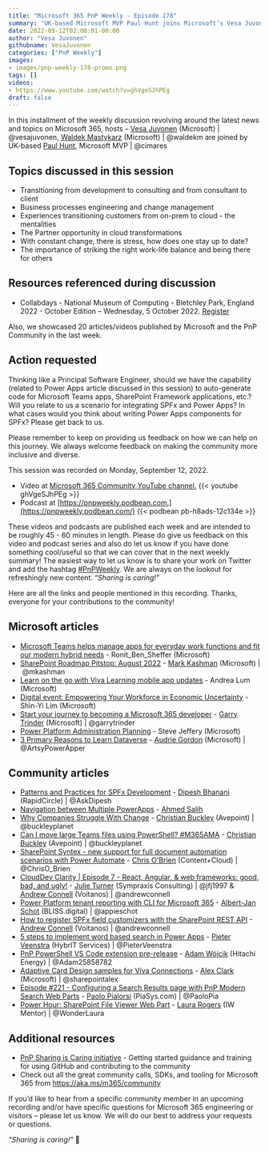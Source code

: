 ```yaml
---
title: "Microsoft 365 PnP Weekly - Episode 178"
summary: "UK-based Microsoft MVP Paul Hunt joins Microsoft’s Vesa Juvonen and Waldek Mastykarz in a mindful discussion around career, personal and technology transitions; business process engineering, change management, and work-life balance. 20 articles/videos by Microsoft/Community are highlighted."
date: 2022-09-12T02:00:01-00:00
author: "Vesa Juvonen"
githubname: VesaJuvonen
categories: ["PnP Weekly"]
images:
- images/pnp-weekly-178-promo.png
tags: []
videos:
- https://www.youtube.com/watch?v=ghVgeSJhPEg
draft: false
---
```


In this installment of the weekly discussion revolving around the latest news and topics on Microsoft 365, hosts – [Vesa Juvonen](http://twitter.com/vesajuvonen) (Microsoft) \| @vesajuvonen, [Waldek Mastykarz](http://twitter.com/waldekm) (Microsoft) \| @waldekm are joined by UK-based [Paul Hunt](https://twitter.com/cimares), Microsoft MVP \| @cimares

## Topics discussed in this session

* Transitioning from development to consulting and from consultant to client
* Business processes engineering and change management
* Experiences transitioning customers from on-prem to cloud - the mentalities
* The Partner opportunity in cloud transformations
* With constant change, there is stress, how does one stay up to date?
* The importance of striking the right work-life balance and being there for others

## Resources referenced during discussion

* Collabdays - National Museum of Computing - Bletchley Park, England 2022 - October Edition – Wednesday, 5 October 2022. [Register](https://www.collabdays.org/2022-bletchleypark-oct/)


Also, we showcased 20 articles/videos published by Microsoft and the PnP Community in the last week.

## Action requested

Thinking like a Principal Software Engineer, should we have the capability (related to Power Apps article discussed in this session) to auto-generate code for Microsoft Teams apps, SharePoint Framework applications, etc.? Will you relate to us a scenario for integrating SPFx and Power Apps? In what cases would you think about writing Power Apps components for SPFx? Please get back to us.

Please remember to keep on providing us feedback on how we can help on this journey. We always welcome feedback on making the community more inclusive and diverse.

This session was recorded on Monday, September 12, 2022.

*   Video at [Microsoft 365 Community YouTube channel.](https://aka.ms/m365pnp-videos)
    {{< youtube ghVgeSJhPEg >}}
*   Podcast at [https://pnpweekly.podbean.com.](https://pnpweekly.podbean.com/)
    {{< podbean pb-h8ads-12c134e >}}

These videos and podcasts are published each week and are intended to be roughly 45 - 60 minutes in length.  Please do give us feedback on this video and podcast series and also do let us know if you have done something cool/useful so that we can cover that in the next weekly summary! The easiest way to let us know is to share your work on Twitter and add the hashtag [#PnPWeekly](https://twitter.com/search?q=%23pnpweekly). We are always on the lookout for refreshingly new content. “_Sharing is caring!”_

Here are all the links and people mentioned in this recording. Thanks, everyone for your contributions to the community!

## Microsoft articles

* [Microsoft Teams helps manage apps for everyday work functions and fit our modern hybrid needs](https://techcommunity.microsoft.com/t5/microsoft-teams-blog/microsoft-teams-helps-manage-apps-for-everyday-work-functions/ba-p/3620088) - Ronit_Ben_Sheffer (Microsoft)
* [SharePoint Roadmap Pitstop: August 2022](https://techcommunity.microsoft.com/t5/microsoft-sharepoint-blog/sharepoint-roadmap-pitstop-august-2022/ba-p/3617837) - [Mark Kashman](https://twitter.com/mkashman) (Microsoft) | @mkashman
* [Learn on the go with Viva Learning mobile app updates](https://techcommunity.microsoft.com/t5/microsoft-viva-blog/learn-on-the-go-with-viva-learning-mobile-app-updates/ba-p/3620078) - Andrea Lum (Microsoft)
* [Digital event: Empowering Your Workforce in Economic Uncertainty](https://techcommunity.microsoft.com/t5/microsoft-viva-blog/digital-event-empowering-your-workforce-in-economic-uncertainty/ba-p/3615144) - Shin-Yi Lim (Microsoft)
* [Start your journey to becoming a Microsoft 365 developer](https://devblogs.microsoft.com/microsoft365dev/start-your-journey-to-becoming-a-microsoft-365-developer/) - [Garry Trinder](https://twitter.com/garrytrinder) (Microsoft) | @garrytrinder
* [Power Platform Administration Planning](https://powerapps.microsoft.com/blog/power-platform-administration-planning/) - Steve Jeffery (Microsoft)
* [3 Primary Reasons to Learn Dataverse](https://powerapps.microsoft.com/blog/3-primary-reasons-to-learn-dataverse/) - [Audrie Gordon](https://twitter.com/ArtsyPowerApper) (Microsoft) | @ArtsyPowerApper

## Community articles

* [Patterns and Practices for SPFx Development](https://pnp.github.io/blog/post/patterns-and-practices-for-spfx-development/) - [Dipesh Bhanani](https://twitter.com/AskDipesh) (RapidCircle) | @AskDipesh
* [Navigation between Multiple PowerApps](https://powerusers.microsoft.com/t5/Power-Apps-Community-Blog/Navigation-between-Multiple-PowerApps/ba-p/1762344) - [Ahmed Salih](https://powerusers.microsoft.com/t5/user/viewprofilepage/user-id/203618)
* [Why Companies Struggle With Change](https://regarding365.com/why-companies-struggle-with-change-30993717b207) - [Christian Buckley](https://twitter.com/buckleyplanet) (Avepoint) | @buckleyplanet
* [Can I move large Teams files using PowerShell? #M365AMA](https://regarding365.com/can-i-move-large-teams-files-using-powershell-m365ama-a636b1a12f6e) - [Christian Buckley](https://twitter.com/buckleyplanet) (Avepoint) | @buckleyplanet
* [SharePoint Syntex - new support for full document automation scenarios with Power Automate](https://www.sharepointnutsandbolts.com/2022/09/Syntex-Power-Automate-trigger-action.html) - [Chris O'Brien](http://twitter.com/ChrisO_Brien) (Content+Cloud) | @ChrisO_Brien
* [CloudDev Clarity | Episode 7 - React, Angular, & web frameworks: good, bad, and ugly!](https://www.voitanos.io/blog/clouddev-clarity-episode-007-react-angular-web-frameworks/) - [Julie Turner](https://twitter.com/jfj1997) (Sympraxis Consulting) | @jfj1997 & [Andrew Connell](https://twitter.com/andrewconnell) (Voitanos) | @andrewconnell
* [Power Platform tenant reporting with CLI for Microsoft 365](https://www.cloudappie.nl/power-platform-tenant-reporting-cli-microsoft-365/) - [Albert-Jan Schot](https://twitter.com/appieschot) (BLISS.digital) | @appieschot
* [How to register SPFx field customizers with the SharePoint REST API](https://www.voitanos.io/blog/sharepoint-framework-register-field-customizers-rest-api/) - [Andrew Connell](https://twitter.com/andrewconnell) (Voitanos) | @andrewconnell
* [5 steps to implement word based search in Power Apps](https://sharepains.com/2022/09/05/word-based-search-in-power-apps/) - [Pieter Veenstra](https://twitter.com/PieterVeenstra) (HybrIT Services) | @PieterVeenstra
* [PnP PowerShell VS Code extension pre-release](https://twitter.com/Adam25858782/status/1568349240740687872) - [Adam Wójcik](https://twitter.com/Adam25858782) (Hitachi Energy) | @Adam25858782
* [Adaptive Card Design samples for Viva Connections](https://twitter.com/sharepointalex/status/1566752837203271684) - [Alex Clark](https://twitter.com/sharepointalex) (Microsoft) | @sharepointalex
* [Episode #221 - Configuring a Search Results page with PnP Modern Search Web Parts](https://www.youtube.com/watch?v=NXr1g5yzO_k) - [Paolo Pialorsi](http://twitter.com/PaoloPia) (PiaSys.com) | @PaoloPia
* [Power Hour: SharePoint File Viewer Web Part](https://www.youtube.com/watch?v=qCwLIVHPZ0s) - [Laura Rogers](https://twitter.com/WonderLaura) (IW Mentor) | @WonderLaura

## Additional resources

* [PnP Sharing is Caring initiative](https://aka.ms/sharing-is-caring) - Getting started guidance and training for using GitHub and contributing to the community
* Check out all the great community calls, SDKs, and tooling for Microsoft 365 from <https://aka.ms/m365/community>

If you’d like to hear from a specific community member in an upcoming recording and/or have specific questions for Microsoft 365 engineering or visitors – please let us know. We will do our best to address your requests or questions.

_"Sharing is caring!"_ 🧡

